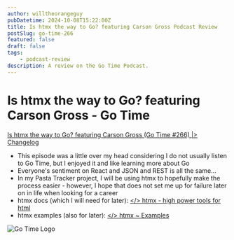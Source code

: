 ```yaml
---
author: willtheorangeguy
pubDatetime: 2024-10-08T15:22:00Z
title: Is htmx the way to Go? featuring Carson Gross Podcast Review
postSlug: go-time-266
featured: false
draft: false
tags:
    - podcast-review
description: A review on the Go Time Podcast.
---
```


# Is htmx the way to Go? featuring Carson Gross - Go Time

[Is htmx the way to Go? featuring Carson Gross (Go Time #266) |> Changelog](https://changelog.com/gotime/266)

- This episode was a little over my head considering I do not usually listen to Go Time, but I enjoyed it and like learning more about Go
- Everyone's sentiment on React and JSON and REST is all the same...
- In my Pasta Tracker project, I will be using htmx to hopefully make the process easier - however, I hope that does not set me up for failure later on in life when looking for a career
- htmx docs (which I will need for later): [</> htmx - high power tools for html](https://htmx.org/)
- htmx examples (also for later): [</> htmx ~ Examples](https://htmx.org/examples/)

![Go Time Logo](https://is1-ssl.mzstatic.com/image/thumb/Podcasts113/v4/0d/25/86/0d258649-4cfe-2750-6316-dffd9dbe3b8d/mza_5183216603141582042.png/300x300bb.webp)
